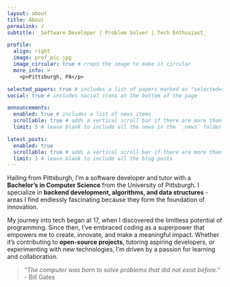 ```yaml
---
layout: about
title: About
permalink: /
subtitle: _Software Developer | Problem Solver | Tech Enthusiast_

profile:
  align: right
  image: prof_pic.jpg
  image_circular: true # crops the image to make it circular
  more_info: >
    <p>Pittsburgh, PA</p>

selected_papers: true # includes a list of papers marked as "selected={true}"
social: true # includes social icons at the bottom of the page

announcements:
  enabled: true # includes a list of news items
  scrollable: true # adds a vertical scroll bar if there are more than 3 news items
  limit: 5 # leave blank to include all the news in the `_news` folder

latest_posts:
  enabled: true
  scrollable: true # adds a vertical scroll bar if there are more than 3 new posts items
  limit: 3 # leave blank to include all the blog posts
---
```


Hailing from Pittsburgh, I’m a software developer and tutor with a **Bachelor’s in Computer Science** from the University of Pittsburgh. I specialize in **backend development, algorithms, and data structures** -areas I find endlessly fascinating because they form the foundation of innovation. 

My journey into tech began at 17, when I discovered the limitless potential of programming. Since then, I’ve embraced coding as a superpower that empowers me to create, innovate, and make a meaningful impact. Whether it’s contributing to **open-source projects**, tutoring aspiring developers, or experimenting with new technologies, I’m driven by a passion for learning and collaboration.

> *“The computer was born to solve problems that did not exist before.”*  - Bill Gates
